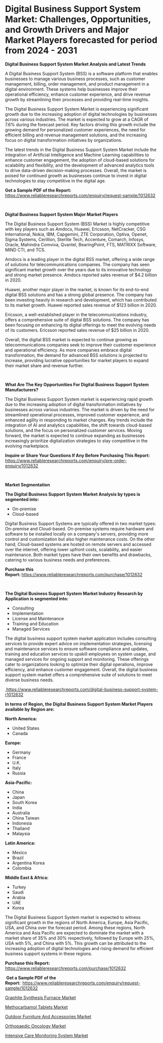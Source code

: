 <p><h1>Digital Business Support System Market: Challenges, Opportunities, and Growth Drivers and Major Market Players forecasted for period from 2024 - 2031</h1></p><p><strong>Digital Business Support System Market Analysis and Latest Trends</strong></p>
<p><p>A Digital Business Support System (BSS) is a software platform that enables businesses to manage various business processes, such as customer management, billing, order management, and product management in a digital environment. These systems help businesses improve their operational efficiency, enhance customer experience, and drive revenue growth by streamlining their processes and providing real-time insights.</p><p>The Digital Business Support System Market is experiencing significant growth due to the increasing adoption of digital technologies by businesses across various industries. The market is expected to grow at a CAGR of 7.6% during the forecast period. Key factors driving this growth include the growing demand for personalized customer experiences, the need for efficient billing and revenue management solutions, and the increasing focus on digital transformation initiatives by organizations.</p><p>The latest trends in the Digital Business Support System Market include the integration of Artificial Intelligence and Machine Learning capabilities to enhance customer engagement, the adoption of cloud-based solutions for scalability and flexibility, and the development of advanced analytics tools to drive data-driven decision-making processes. Overall, the market is poised for continued growth as businesses continue to invest in digital technologies to stay competitive in the digital age.</p></p>
<p><strong>Get a Sample PDF of the Report:&nbsp;</strong> <a href="https://www.reliableresearchreports.com/enquiry/request-sample/1012632">https://www.reliableresearchreports.com/enquiry/request-sample/1012632</a></p>
<p>&nbsp;</p>
<p><strong>Digital Business Support System Major Market Players</strong></p>
<p><p>The Digital Business Support System (BSS) Market is highly competitive with key players such as Amdocs, Huawei, Ericsson, NetCracker, CSG International, Nokia, IBM, Capgemini, ZTE Corporation, Optiva, Openet, Sigma Systems, Cerillion, Sterlite Tech, Accenture, Comarch, Infosys, Oracle, Mahindra Comviva, Qvantel, BearingPoint, FTS, MATRIXX Software, MIND CTI, and TCS.</p><p>Amdocs is a leading player in the digital BSS market, offering a wide range of solutions for telecommunications companies. The company has seen significant market growth over the years due to its innovative technology and strong market presence. Amdocs reported sales revenue of $4.2 billion in 2020.</p><p>Huawei, another major player in the market, is known for its end-to-end digital BSS solutions and has a strong global presence. The company has been investing heavily in research and development, which has contributed to its market growth. Huawei reported sales revenue of $123 billion in 2020.</p><p>Ericsson, a well-established player in the telecommunications industry, offers a comprehensive suite of digital BSS solutions. The company has been focusing on enhancing its digital offerings to meet the evolving needs of its customers. Ericsson reported sales revenue of $25 billion in 2020.</p><p>Overall, the digital BSS market is expected to continue growing as telecommunications companies seek to improve their customer experience and operational efficiency. As more companies embrace digital transformation, the demand for advanced BSS solutions is projected to increase, providing lucrative opportunities for market players to expand their market share and revenue further.</p></p>
<p>&nbsp;</p>
<p><strong>What Are The Key Opportunities For Digital Business Support System Manufacturers?</strong></p>
<p><p>The Digital Business Support System market is experiencing rapid growth due to the increasing adoption of digital transformation initiatives by businesses across various industries. The market is driven by the need for streamlined operational processes, improved customer experience, and enhanced agility in responding to market changes. Key trends include the integration of AI and analytics capabilities, the shift towards cloud-based solutions, and the focus on personalized customer services. Moving forward, the market is expected to continue expanding as businesses increasingly prioritize digitalization strategies to stay competitive in the evolving marketplace.</p></p>
<p><strong>Inquire or Share Your Questions If Any Before Purchasing This Report:</strong> <a href="https://www.reliableresearchreports.com/enquiry/pre-order-enquiry/1012632">https://www.reliableresearchreports.com/enquiry/pre-order-enquiry/1012632</a></p>
<p>&nbsp;</p>
<p><strong>Market Segmentation</strong></p>
<p><strong>The Digital Business Support System Market Analysis by types is segmented into:</strong></p>
<p><ul><li>On-premise</li><li>Cloud-based</li></ul></p>
<p><p>Digital Business Support Systems are typically offered in two market types: On-premise and Cloud-based. On-premise systems require hardware and software to be installed locally on a company's servers, providing more control and customization but also higher maintenance costs. On the other hand, Cloud-based systems are hosted on remote servers and accessed over the internet, offering lower upfront costs, scalability, and easier maintenance. Both market types have their own benefits and drawbacks, catering to various business needs and preferences.</p></p>
<p><strong>Purchase this Report:&nbsp;</strong><a href="https://www.reliableresearchreports.com/purchase/1012632">https://www.reliableresearchreports.com/purchase/1012632</a></p>
<p>&nbsp;</p>
<p><strong>The Digital Business Support System Market Industry Research by Application is segmented into:</strong></p>
<p><ul><li>Consulting</li><li>Implementation</li><li>License and Maintenance</li><li>Training and Education</li><li>Managed Services</li></ul></p>
<p><p>The digital business support system market application includes consulting services to provide expert advice on implementation strategies, licensing and maintenance services to ensure software compliance and updates, training and education services to upskill employees on system usage, and managed services for ongoing support and monitoring. These offerings cater to organizations looking to optimize their digital operations, improve efficiency, and enhance customer engagement. Overall, the digital business support system market offers a comprehensive suite of solutions to meet diverse business needs.</p></p>
<p><a href="https://www.reliableresearchreports.com/digital-business-support-system-r1012632">&nbsp;https://www.reliableresearchreports.com/digital-business-support-system-r1012632</a></p>
<p><strong>In terms of Region, the Digital Business Support System Market Players available by Region are:</strong></p>
<p>
    <p> <strong> North America: </strong>
        <ul>
            <li>United States</li>
            <li>Canada</li>
        </ul>
        </p> 
    <p> <strong> Europe: </strong>
        <ul>
            <li>Germany</li>
            <li>France</li>
            <li>U.K.</li>
            <li>Italy</li>
            <li>Russia</li>
        </ul>
        </p> 
    <p> <strong> Asia-Pacific: </strong>
        <ul>
            <li>China</li>
            <li>Japan</li>
            <li>South Korea</li>
            <li>India</li>
            <li>Australia</li>
            <li>China Taiwan</li>
            <li>Indonesia</li>
            <li>Thailand</li>
            <li>Malaysia</li>
        </ul>
        </p> 
    <p> <strong> Latin America: </strong>
        <ul>
            <li>Mexico</li>
            <li>Brazil</li>
            <li>Argentina Korea</li>
            <li>Colombia</li>
        </ul>
        </p> 
    <p> <strong> Middle East & Africa: </strong>
        <ul>
            <li>Turkey</li>
            <li>Saudi</li>
            <li>Arabia</li>
            <li>UAE</li>
            <li>Korea</li>
        </ul>
    </p>
    </p>
<p><p>The Digital Business Support System market is expected to witness significant growth in the regions of North America, Europe, Asia Pacific, USA, and China over the forecast period. Among these regions, North America and Asia Pacific are expected to dominate the market with a market share of 35% and 30% respectively, followed by Europe with 25%, USA with 5%, and China with 5%. This growth can be attributed to the increasing adoption of digital technologies and rising demand for efficient business support systems in these regions.</p></p>
<p><strong>Purchase this Report: </strong><a href="https://www.reliableresearchreports.com/purchase/1012632">https://www.reliableresearchreports.com/purchase/1012632</a></p>
<p>&nbsp;<strong>Get a Sample PDF of the Report:&nbsp;&nbsp;</strong><a href="https://www.reliableresearchreports.com/enquiry/request-sample/1012632">https://www.reliableresearchreports.com/enquiry/request-sample/1012632</a></p>
<p><strong></strong></p>
<p><p><a href="https://www.linkedin.com/pulse/global-graphite-synthesis-furnace-market-sector-types-applications-5phaf?trackingId=YH2zG31kQbW%2BXX%2FbebOcvQ%3D%3D">Graphite Synthesis Furnace Market</a></p><p><a href="https://www.linkedin.com/pulse/comprehensive-analysis-global-methocarbamol-tablets-market-nceke?trackingId=0dh0R8DFQeq0RgfjkZIWrA%3D%3D">Methocarbamol Tablets Market</a></p><p><a href="https://github.com/carolinehamilton5656/Market-Research-Report-List-1/blob/main/outdoor-furniture-and-accessories-market.md">Outdoor Furniture And Accessories Market</a></p><p><a href="https://github.com/edaunhshhs/Market-Research-Report-List-1/blob/main/orthopaedic-oncology-market.md">Orthopaedic Oncology Market</a></p><p><a href="https://github.com/adriannay56456/Market-Research-Report-List-1/blob/main/intensive-care-monitoring-system-market.md">Intensive Care Monitoring System Market</a></p></p>